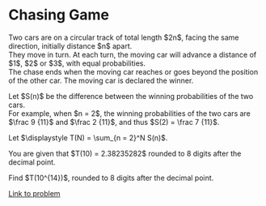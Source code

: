 # Chasing Game

<p>Two cars are on a circular track of total length $2n$, facing the same direction, initially distance $n$ apart.<br />
They move in turn. At each turn, the moving car will advance a distance of $1$, $2$ or $3$, with equal probabilities.<br />
The chase ends when the moving car reaches or goes beyond the position of the other car. The moving car is declared the winner.</p>

<p>Let $S(n)$ be the difference between the winning probabilities of the two cars.<br />
For example, when $n = 2$, the winning probabilities of the two cars are $\frac 9 {11}$ and $\frac 2 {11}$, and thus $S(2) = \frac 7 {11}$.</p>

<p>Let $\displaystyle T(N) = \sum_{n = 2}^N S(n)$.</p>

<p>You are given that $T(10) = 2.38235282$ rounded to 8 digits after the decimal point.</p>

<p>Find $T(10^{14})$, rounded to 8 digits after the decimal point.</p>

[Link to problem](https://projecteuler.net/problem=825)
